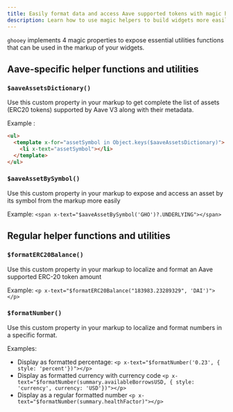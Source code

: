 ```yaml
---
title: Easily format data and access Aave supported tokens with magic helpers
description: Learn how to use magic helpers to build widgets more easily with ghooey and Alpine
---
```


`ghooey` implements 4 magic properties to expose essential utilities functions that can be used in the markup of your widgets.

## Aave-specific helper functions and utilities

### `$aaveAssetsDictionary()`

Use this custom property in your markup to get complete the list of assets (ERC20 tokens) supported by Aave V3 along with their metadata.

Example :

```html
<ul>
  <template x-for="assetSymbol in Object.keys($aaveAssetsDictionary)">
    <li x-text="assetSymbol"></li>
  </template>
</ul>
```

### `$aaveAssetBySymbol()`

Use this custom property in your markup to expose and access an asset by its symbol from the markup more easily

Example: `<span x-text="$aaveAssetBySymbol('GHO')?.UNDERLYING"></span>`

## Regular helper functions and utilities

### `$formatERC20Balance()`

Use this custom property in your markup to localize and format an Aave supported ERC-20 token amount

Example: `<p x-text="$formatERC20Balance("183983.23289329", 'DAI')"></p>`

### `$formatNumber()`

Use this custom property in your markup to localize and format numbers in a specific format.

Examples:

- Display as formatted percentage: `<p x-text="$formatNumber('0.23', { style: 'percent'})"></p>`
- Display as formatted currency with currency code `<p x-text="$formatNumber(summary.availableBorrowsUSD, { style: 'currency', currency: 'USD'})"></p>`
- Display as a regular formatted number `<p x-text="$formatNumber(summary.healthFactor)"></p>`
